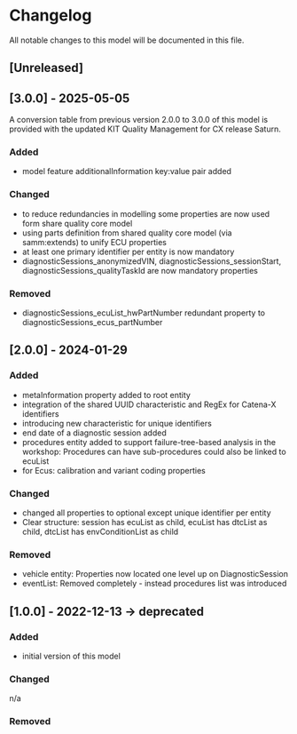 # Changelog
All notable changes to this model will be documented in this file.

## [Unreleased]

## [3.0.0] - 2025-05-05
A conversion table from previous version 2.0.0 to 3.0.0 of this model is provided with the updated KIT Quality Management for CX release Saturn.

### Added
- model feature additionalInformation key:value pair added

### Changed
- to reduce redundancies in modelling some properties are now used form share quality core model
- using parts definition from shared quality core model (via samm:extends) to unify ECU properties 
- at least one primary identifier per entity is now mandatory
- diagnosticSessions_anonymizedVIN, diagnosticSessions_sessionStart, diagnosticSessions_qualityTaskId are now mandatory properties

### Removed
- diagnosticSessions_ecuList_hwPartNumber
 redundant property to diagnosticSessions_ecus_partNumber




## [2.0.0] - 2024-01-29
### Added
- metaInformation property added to root entity
- integration of the shared UUID characteristic and RegEx for Catena-X identifiers
- introducing new characteristic for unique identifiers
- end date of a diagnostic session added
- procedures entity added to support failure-tree-based analysis in the workshop: Procedures can have sub-procedures could also be linked to ecuList
- for Ecus: calibration and variant coding properties

### Changed
- changed all properties to optional except unique identifier per entity
- Clear structure: session has ecuList as child, ecuList has dtcList as child, dtcList has envConditionList as child

### Removed
- vehicle entity: Properties now located one level up on DiagnosticSession
- eventList: Removed completely - instead procedures list was introduced

## [1.0.0] - 2022-12-13 -> deprecated
### Added
- initial version of this model

### Changed
n/a

### Removed

